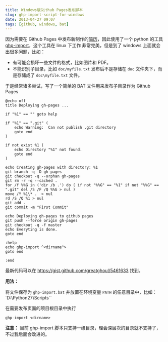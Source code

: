 ```yaml
---
title: Windows版Github Pages发布脚本
slug: ghp-import-script-for-windows
date: 2013-04-27 09:07
tags: [github, windows, bat]
---
```


因为需要在 Github Pages 中发布新制作的[简历][1]，因此使用了一个 python 的工具 [ghp-import][2]，这个工具在 linux 下工作
非常完美，但是到了 windows 上面就会出很多问题，比如：

 * 有可能会损坏一些文件的格式，比如图片和 PDF。
 * 不能识别子目录，比如 `doc/myfile.txt` 发布后不是存储在 `doc` 文件夹下，而是存储成了 `doc\myfile.txt` 文件。

于是经常诸多尝试，写了一个简单的 BAT 文件用来发布子目录作为 Github Pages

    @echo off
    title Deploying gh-pages ...
     
    if "%1" == "" goto help
     
    if "%1" == ".git" (
        echo Warning:  Can not publish .git directory
        goto end
    )
     
    if not exist %1 (
        echo Directory "%1" not found.
        goto end
    )
     
    echo Creating gh-pages with directory: %1
    git branch -q -D gh-pages
    git checkout -q --orphan gh-pages
    git rm -r -q --cached .
    for /f %%G in ('dir /b .') do ( if not "%%G" == "%1" if not "%%G" == ".git" del /S /F /Q %%G > nul )
    move /Y %1\* .  > nul
    rd /S /Q %1 > nul
    git add .
    git commit -m "First Commit"
     
    echo Deploying gh-pages to github pages
    git push --force origin gh-pages
    git checkout -q -f master
    echo Everyting is done.
    goto end
     
    :help
    echo ghp-import ^<dirname^>
    goto end
     
    :end

最新代码可以在 <https://gist.github.com/greatghoul/5461633> 找到。

**用法：**

将文件保存为 `ghp-import.bat` 并放置在环境变量 `PATH` 的任意目录中，比如： `D:\Python27\Scripts``

在需要发布页面的项目根目录中执行

    ghp-import <dirname> 

**注意：** 目前 ghp-import 脚本只支持一级目录，理会深层次的目录就不支持了，不过我后面会改进的。


[1]: https://github.com/greatghoul/resume
[2]: https://github.com/davisp/ghp-import

